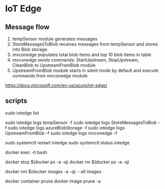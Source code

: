 # IoT Edge

## Message flow 
1. tempSensor module generates messages
2. StoreMessagesToBlob receives messages from tempSensor and stores into Blob storage
3. mvconedge populates total blob items and top 10 blob items in table
4. mvconedge sends commands: StartUpstream, StopUpstream, CleanBlob to UpstreamFromBlob module
5. UpstreamFromBlob module starts in silent mode by default and execute commands from mvconedge module

https://docs.microsoft.com/en-us/azure/iot-edge/

## scripts
sudo iotedge list

sudo iotedge logs tempSensor -f
sudo iotedge logs StoreMessagesToBlob -f
sudo iotedge logs azureBlobStorage -f
sudo iotedge logs UpstreamFromBlob -f
sudo iotedge logs mvconedge -f

sudo systemctl restart iotedge
sudo systemctl status iotedge

docker exec -it <mycontainer> bash

docker stop $(docker ps -a -q)
docker rm $(docker ps -a -q)

docker rmi $(docker images -a -q) --all images

docker container prune
docker image prune -a
